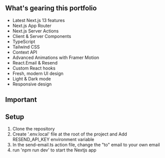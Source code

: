 ## What's gearing this portfolio

- Latest Next.js 13 features
- Next.js App Router
- Next.js Server Actions
- Client & Server Components
- TypeScript
- Tailwind CSS
- Context API
- Advanced Animations with Framer Motion
- React.Email & Resend
- Custom React hooks
- Fresh, modern UI design
- Light & Dark mode
- Responsive design

## Important

## Setup

1. Clone the repository
2. Create '.env.local' file at the root of the project and Add RESEND_API_KEY environment variable
3. In the send-email.ts action file, change the "to" email to your own email
4. run 'npm run dev' to start the Nextjs app
